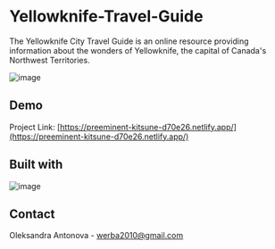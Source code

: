 # Yellowknife-Travel-Guide
The Yellowknife City Travel Guide is an online resource providing information about the wonders of Yellowknife, the capital of Canada's Northwest Territories.

![image](https://github.com/risyaalex/Yellowknife-Travel-Guide/assets/140414559/407b0f6f-2974-453a-a48c-8733da03f87b)

## Demo
Project Link: [https://preeminent-kitsune-d70e26.netlify.app/](https://preeminent-kitsune-d70e26.netlify.app/)

## Built with
![image](https://github.com/risyaalex/Yellowknife-Travel-Guide/assets/140414559/6bde11b9-edeb-45e0-abf9-a1270828b4f5)

## Contact
Oleksandra Antonova - werba2010@gmail.com


